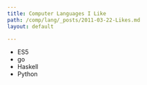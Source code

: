 ```yaml
---
title: Computer Languages I Like
path: /comp/lang/_posts/2011-03-22-Likes.md
layout: default

---
```


- ES5
- go
- Haskell
- Python
